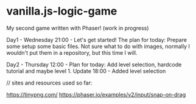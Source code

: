 # vanilla.js-logic-game
My second game written with Phaser! (work in progress)

Day1 - Wednesday 21:00 - Let's get started! The plan for today: Prepare some setup some basic files.
Not sure what to do with images, normally I wouldn't put them in a repository, but this time I will.

Day2 - Thursday 12:00 - Plan for today: Add level selection, hardcode tutorial and maybe level 1.
Update 18:00 - Added level selection


// sites and resources used so far:

 https://tinypng.com/
 https://phaser.io/examples/v2/input/snap-on-drag